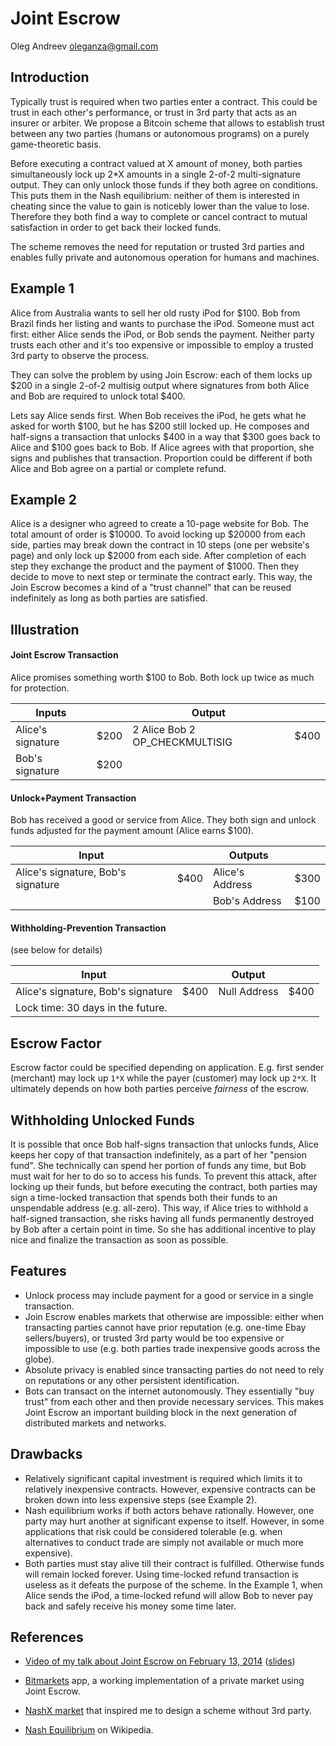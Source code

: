 Joint Escrow
============

Oleg Andreev <oleganza@gmail.com>

Introduction
------------

Typically trust is required when two parties enter a contract. This could be trust in each other's performance, or trust in 3rd party that acts as an insurer or arbiter. We propose a Bitcoin scheme that allows to establish trust between any two parties (humans or autonomous programs) on a purely game-theoretic basis. 

Before executing a contract valued at X amount of money, both parties simultaneously lock up 2*X amounts in a single 2-of-2 multi-signature output. They can only unlock those funds if they both agree on conditions. This puts them in the Nash equilibrium: neither of them is interested in cheating since the value to gain is noticebly lower than the value to lose. Therefore they both find a way to complete or cancel contract to mutual satisfaction in order to get back their locked funds. 

The scheme removes the need for reputation or trusted 3rd parties and enables fully private and autonomous operation for humans and machines.

Example 1 
---------

Alice from Australia wants to sell her old rusty iPod for $100. Bob from Brazil finds her listing and wants to purchase the iPod. Someone must act first: either Alice sends the iPod, or Bob sends the payment. Neither party trusts each other and it's too expensive or impossible to employ a trusted 3rd party to observe the process.

They can solve the problem by using Join Escrow: each of them locks up $200 in a single 2-of-2 multisig output where signatures from both Alice and Bob are required to unlock total $400. 

Lets say Alice sends first. When Bob receives the iPod, he gets what he asked for worth $100, but he has $200 still locked up. He composes and half-signs a transaction that unlocks $400 in a way that $300 goes back to Alice and $100 goes back to Bob. If Alice agrees with that proportion, she signs and publishes that transaction. Proportion could be different if both Alice and Bob agree on a partial or complete refund.

Example 2
---------

Alice is a designer who agreed to create a 10-page website for Bob. The total amount of order is $10000. To avoid locking up $20000 from each side, parties may break down the contract in 10 steps (one per website's page) and only lock up $2000 from each side. After completion of each step they exchange the product and the payment of $1000. Then they decide to move to next step or terminate the contract early. This way, the Join Escrow becomes a kind of a "trust channel" that can be reused indefinitely as long as both parties are satisfied.


Illustration
------------

#### Joint Escrow Transaction

Alice promises something worth $100 to Bob. Both lock up twice as much for protection.

Inputs             |      | Output                          |      |
-------------------|------| --------------------------------|------| 
Alice's signature  | $200 | 2 Alice Bob 2 OP_CHECKMULTISIG  | $400 |
Bob's signature    | $200 |                                 |      |



#### Unlock+Payment Transaction

Bob has received a good or service from Alice. They both sign and unlock funds adjusted for the payment amount (Alice earns $100).

Input                               |      | Outputs          |      |
------------------------------------|------| -----------------|------| 
Alice's signature, Bob's signature  | $400 | Alice's Address  | $300 |
                                    |      | Bob's Address    | $100 |

#### Withholding-Prevention Transaction

(see below for details)

Input                               |      | Output           |      |
------------------------------------|------| -----------------|------| 
Alice's signature, Bob's signature  | $400 | Null Address     | $400 |
Lock time: 30 days in the future.   |      |                  |      |



Escrow Factor
-------------

Escrow factor could be specified depending on application. E.g. first sender (merchant) may lock up `1*X` while the payer (customer) may lock up `2*X`. It ultimately depends on how both parties perceive *fairness* of the escrow. 


Withholding Unlocked Funds
--------------------------

It is possible that once Bob half-signs transaction that unlocks funds, Alice keeps her copy of that transaction indefinitely, as a part of her "pension fund". She technically can spend her portion of funds any time, but Bob must wait for her to do so to access his funds. To prevent this attack, after locking up their funds, but before executing the contract, both parties may sign a time-locked transaction that spends both their funds to an unspendable address (e.g. all-zero). This way, if Alice tries to withhold a half-signed transaction, she risks having all funds permanently destroyed by Bob after a certain point in time. So she has additional incentive to play nice and finalize the transaction as soon as possible.


Features
--------

* Unlock process may include payment for a good or service in a single transaction.
* Join Escrow enables markets that otherwise are impossible: either when transacting parties cannot have prior reputation (e.g. one-time Ebay sellers/buyers), or trusted 3rd party would be too expensive or impossible to use (e.g. both parties trade inexpensive goods across the globe).
* Absolute privacy is enabled since transacting parties do not need to rely on reputations or any other persistent identification.
* Bots can transact on the internet autonomously. They essentially "buy trust" from each other and then provide necessary services. This makes Joint Escrow an important building block in the next generation of distributed markets and networks.

Drawbacks
---------

* Relatively significant capital investment is required which limits it to relatively inexpensive contracts. However, expensive contracts can be broken down into less expensive steps (see Example 2).
* Nash equilibrium works if both actors behave rationally. However, one party may hurt another at significant expense to itself. However, in some applications that risk could be considered tolerable (e.g. when alternatives to conduct trade are simply not available or much more expensive).
* Both parties must stay alive till their contract is fulfilled. Otherwise funds will remain locked forever. Using time-locked refund transaction is useless as it defeats the purpose of the scheme. In the Example 1, when Alice sends the iPod, a time-locked refund will allow Bob to never pay back and safely receive his money some time later.



References
----------

* [Video of my talk about Joint Escrow on February 13, 2014](http://www.bitcoinomie.fr/2014/02/18/compte-rendu-paris-bitcoin-startups-1/) ([slides](http://oleganza.com/bitcoin-epita-2014.pdf))

* [Bitmarkets](http://voluntary.net/bitmarkets/) app, a working implementation of a private market using Joint Escrow.

* [NashX market](http://nashx.com) that inspired me to design a scheme without 3rd party.

* [Nash Equilibrium](http://en.wikipedia.org/wiki/Nash_equilibrium) on Wikipedia.
